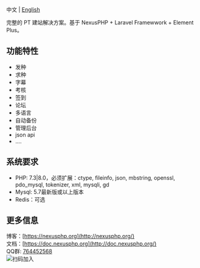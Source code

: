 中文 | [English](/README-EN.md)

完整的 PT 建站解决方案。基于 NexusPHP + Laravel Framewwork + Element Plus。

## 功能特性
- 发种
- 求种
- 字幕
- 考核
- 签到
- 论坛 
- 多语言
- 自动备份
- 管理后台  
- json api
- ....

## 系统要求
- PHP: 7.3|8.0，必须扩展：ctype, fileinfo, json, mbstring, openssl, pdo_mysql, tokenizer, xml, mysqli, gd
- Mysql: 5.7最新版或以上版本
- Redis：可选

## 更多信息
博客：[https://nexusphp.org](http://nexusphp.org/)  
文档：[https://doc.nexusphp.org](http://doc.nexusphp.org/)  
QQ群: [764452568](https://jq.qq.com/?_wv=1027&k=IbltZcIx)  
![扫码加入](http://demo.nexusphp.org/attachments/202105/20210508190106ed3a3620fc34ab12660586652bc74e34.png)


